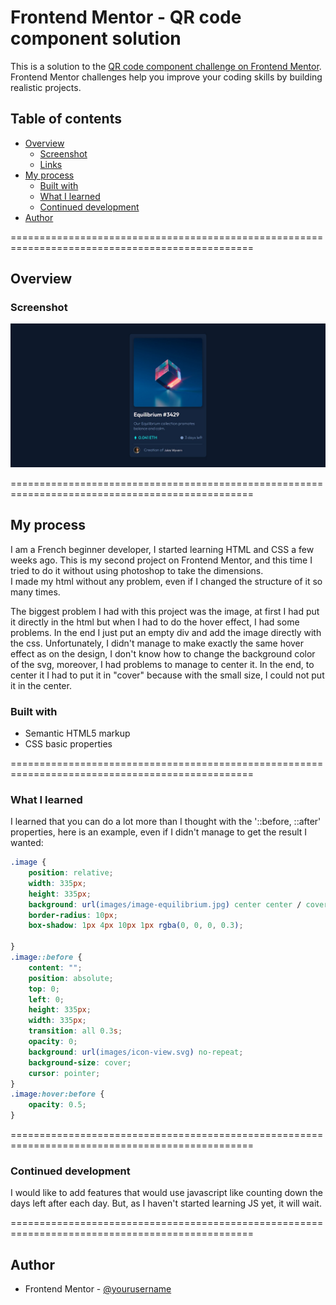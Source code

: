 # Frontend Mentor - QR code component solution

This is a solution to the [QR code component challenge on Frontend Mentor](https://www.frontendmentor.io/challenges/qr-code-component-iux_sIO_H). Frontend Mentor challenges help you improve your coding skills by building realistic projects. 

## Table of contents

- [Overview](#overview)
  - [Screenshot](#screenshot)
  - [Links](#links)
- [My process](#my-process)
  - [Built with](#built-with)
  - [What I learned](#what-i-learned)
  - [Continued development](#continued-development)
- [Author](#author)

================================================================================================

## Overview

### Screenshot

![the solution screenshot](/screenshot.jpg)

================================================================================================

## My process

I am a French beginner developer, I started learning HTML and CSS a few weeks ago. 
This is my second project on Frontend Mentor, and this time I tried to do it without using photoshop to take the dimensions.   
I made my html without any problem, even if I changed the structure of it so many times. 

The biggest problem I had with this project was the image, at first I had put it directly in the html 
but when I had to do the hover effect, I had some problems. 
In the end I just put an empty div and add the image directly with the css. 
Unfortunately, I didn't manage to make exactly the same hover effect as on the design, 
I don't know how to change the background color of the svg, moreover, I had problems to manage to center it. 
In the end, to center it I had to put it in "cover" because with the small size, I could not put it in the center. 

### Built with

- Semantic HTML5 markup
- CSS basic properties

================================================================================================

### What I learned

I learned that you can do a lot more than I thought with the '::before, ::after' properties, 
here is an example, even if I didn't manage to get the result I wanted:
``` css
.image {
    position: relative;
    width: 335px;
    height: 335px;
    background: url(images/image-equilibrium.jpg) center center / cover no-repeat;
    border-radius: 10px;
    box-shadow: 1px 4px 10px 1px rgba(0, 0, 0, 0.3);

}
.image::before {
    content: "";
    position: absolute;
    top: 0;
    left: 0;
    height: 335px;
    width: 335px;
    transition: all 0.3s;
    opacity: 0;
    background: url(images/icon-view.svg) no-repeat;
    background-size: cover;
    cursor: pointer;
}
.image:hover:before {
    opacity: 0.5;
}
```
================================================================================================

### Continued development
I would like to add features that would use javascript like counting down the days left after each day. But, as I haven't started learning JS yet, it will wait. 

================================================================================================

## Author

- Frontend Mentor - [@yourusername](https://www.frontendmentor.io/profile/sid-shinseo)
